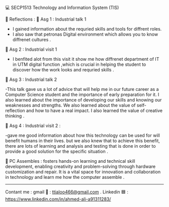 💻 SECP1513 Technology and Information System (TIS) 

📁 Reflections :
🔗 Asg 1 : Industrial talk 1 

- I gained information about the requried skills and tools for diffrent roles.
- I also saw that petronas Digital environment which allows you to know diffrenet cultures .
  
🔗 Asg 2 : Industrial visit 1 

- I benfited alot from this visit it show me how diffrenet department of IT in UTM  digital function ,which is crucial in helping the student to discover how the work looks and requried skills .

🔗 Asg 3 : Industrial talk 2

-This talk gave us a lot of advice that will help me in our future career as a Computer Science
student and the importance of early preparation for it. I also learned about the importance
of developing our skills and knowing our weaknesses and strengths. We also learned about
the value of self-reflection and how to have a real impact. I also learned the value of
creative thinking .

🔗 Asg 4 : Industrial visit 2 :

-gave me good information about how this technology can be used for will benefit humans in their lives. but we also
knew that to achieve this benefit, there are lots of learning and analysis and testing that is done in order to provide a good solution  for the specific situation  .

🔗 PC Assembles : 
fosters hands-on learning and technical skill development, enabling creativity and problem-solving through hardware customization and repair. It is a vital space for innovation and collaboration in technology and learn me how the computer assemble . 

----------------------------------------------------------------------
Contant me  : 
gmail    📧 : ttialoo466@gmail.com . 
Linkedin  🟦 : https://www.linkedin.com/in/ahmed-ali-a91311283/ 






